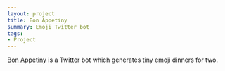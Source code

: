 ```yaml
---
layout: project
title: Bon Appetiny
summary: Emoji Twitter bot
tags:
- Project
---
```


<a href="http://twitter.com/bon_appetiny">Bon Appetiny</a> is a Twitter bot which generates tiny emoji dinners for two.